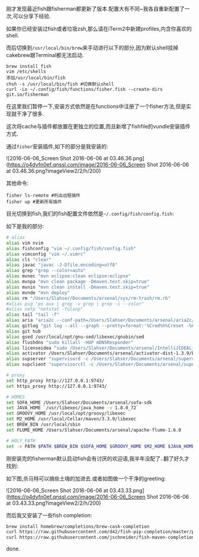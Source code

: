 刚才发现最近fish跟fisherman都更新了版本.配置大有不同~我各自重新配置了一次,可以分享下经验. 

如果你已经安装过fish或者垃圾zsh,那么请在iTerm2中新建profiles,内含你喜欢的shell. 

而后切换到`/usr/local/bin/brew`来手动进行以下的部分,因为默认shell挂掉cakebrew跟Terminal都无法启动. 

```shell
brew install fish
vim /etc/shells
添加/usr/local/bin/fish
chsh -s /usr/local/bin/fish #切换默认shell 
curl -Lo ~/.config/fish/functions/fisher.fish --create-dirs git.io/fisherman
``` 

在这里我们暂停一下,安装方式依然是在functions中注册了一个fisher方法,但是实现就干净了很多. 

这次将cache与插件都放置在更独立的位置,而且新增了fishfile的vundle安装插件方式. 

通过`fisher`安装插件,如下的部分是我安装的: 

![2016-06-06_Screen Shot 2016-06-06 at 03.46.36.png](https://o4dyfn0ef.qnssl.com/image/2016-06-06_Screen Shot 2016-06-06 at 03.46.36.png?imageView2/2/h/200) 

其他命令: 

```shell
fisher ls-remote #列出远程插件
fisher up #更新所有插件
``` 

目光切换到fish,我们的fish配置文件依然是`~/.config/fish/config.fish`: 

如下是我的部分: 

```sh
# alias
alias vim nvim
alias fishconfig "vim ~/.config/fish/config.fish"
alias vimconfig "vim ~/.vimrc"
alias cls "clear"
alias javac "javac -J-Dfile.encoding=utf8"
alias grep "grep --color=auto"
alias mvnec "mvn eclipse:clean eclipse:eclipse"
alias mvnpa "mvn clean package -Dmaven.test.skip=true"
alias mvnin "mvn clean install -Dmaven.test.skip=true"
alias mvnde "mvn deploy"
alias rm "/Users/Slahser/Documents/arsenal/sys/rm-trash/rm.rb"
#alias psg "ps aux | grep -v grep | grep -i --color"
#alias netp "netstat -tulanp"
alias tail "tail -f"
alias aria "aria2c --conf-path=/Users/Slahser/Documents/arsenal/aria2c/aria2.conf"
alias gitlog "git log --all --graph --pretty=format:'%Cred%h%Creset -%C(yellow)%d%Creset %s %Cgreen(%cr) %C(bold blue)<%an>%Creset' --abbrev-commit --date=relative"
alias git hub
alias gsed /usr/local/opt/gnu-sed/libexec/gnubin/sed
alias flushdns "sudo killall -HUP mDNSResponder"
alias licenseidea "sudo /Users/Slahser/Documents/arsenal/IntelliJIDEALicenseServer\(0.0.0.0_1017\)/IntelliJIDEALicenseServer_darwin_386"
alias activator /Users/Slahser/Documents/arsenal/activator-dist-1.3.9/bin/activator
alias supserver "supervisord -c /Users/Slahser/Documents/arsenal/supervisor/supervisord.conf"
alias supclient "supervisorctl -c /Users/Slahser/Documents/arsenal/supervisor/supervisord.conf"

# proxy
set http_proxy http://127.0.0.1:9743/
set https_proxy http://127.0.0.1:9743/

# HOMES
set SOFA_HOME /Users/Slahser/Documents/arsenal/sofa-sdk
set JAVA_HOME `/usr/libexec/java_home -v 1.8.0_72`
set GROOVY_HOME /usr/local/opt/groovy/libexec
set M2_HOME /usr/local/Cellar/maven/3.3.9/libexec
set BREW_BIN /usr/local/sbin
set FLUME_HOME /Users/Slahser/Documents/arsenal/apache-flume-1.6.0

# HOLY_PATH
set -x PATH $PATH $BREW_BIN $SOFA_HOME $GROOVY_HOME $M2_HOME $JAVA_HOME $JENV_ROOT $FLUME_HOME
``` 

刚安装完的fisherman默认启动fish会有讨厌的欢迎语,我半年没配了..翻了好久才找到: 

如下图,杀马特可以搞些土嗨的加进去.或者如图做一个干净的greeting: 

![2016-06-06_Screen Shot 2016-06-06 at 03.43.33.png](https://o4dyfn0ef.qnssl.com/image/2016-06-06_Screen Shot 2016-06-06 at 03.43.33.png?imageView2/2/h/200) 


而后我又安装了一些fish completion: 

```sh
brew install homebrew/completions/brew-cask-completion
curl https://raw.githubusercontent.com/d42/fish-pip-completion/master/pip.fish --create-dirs -o ~/.config/fish/completions/pip.fish
curl https://raw.githubusercontent.com/jschneider/fish-maven-completion/master/mvn.fish --create-dirs -o ~/.config/fish/completions/mvn.fish
``` 

done. 


